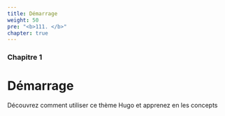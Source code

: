 ```yaml
---
title: Démarrage
weight: 50
pre: "<b>111. </b>"
chapter: true
---
```


### Chapitre 1

# Démarrage

Découvrez comment utiliser ce thème Hugo et apprenez en les concepts
